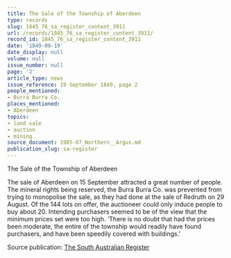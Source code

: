 ```yaml
---
title: The Sale of the Township of Aberdeen
type: records
slug: 1845_76_sa_register_content_3911
url: /records/1845_76_sa_register_content_3911/
record_id: 1845_76_sa_register_content_3911
date: '1849-09-19'
date_display: null
volume: null
issue_number: null
page: '2'
article_type: news
issue_reference: 19 September 1849, page 2
people_mentioned:
- Burra Burra Co.
places_mentioned:
- Aberdeen
topics:
- land sale
- auction
- mining
source_document: 1985-87_Northern__Argus.md
publication_slug: sa-register
---
```


The Sale of the Township of Aberdeen

The sale of Aberdeen on 15 September attracted a great number of people.  The mineral rights being reserved, the Burra Burra Co. was prevented from trying to monopolise the sale, as they had done at the sale of Redruth on 29 August.  Of the 144 lots on offer, the auctioneer could only induce people to buy about 20.  Intending purchasers seemed to be of the view that the minimum prices set were too high.  ‘There is no doubt that had the prices been moderate, the entire of the township would readily have found purchasers, and have been speedily covered with buildings.’

Source publication: [The South Australian Register](/publications/sa-register/)
